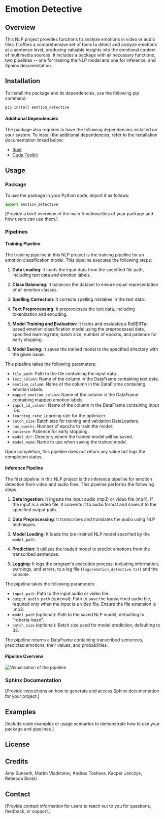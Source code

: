 
# Emotion Detective

## Overview

This NLP project provides functions to analyze emotions in video or audio files. It offers a comprehensive set of tools to detect and analyze emotions at a sentence level, producing valuable insights into the emotional content of multimedia sources. It includes a package with all necessary functions, two pipelines -- one for training the NLP model and one for inference, and Sphinx documentation.

## Installation

To install the package and its dependencies, use the following pip command:

```bash
pip install emotion_detective
```

#### Additional Dependencies

The package also requires to have the following dependencies installed on your system. To install the additional dependencies, refer to the installation documentation linked below:

- [Rust](https://www.rust-lang.org/tools/install)
- [Cuda Toolkit](https://developer.nvidia.com/cuda-downloads)

## Usage

### Package

To use the package in your Python code, import it as follows:

```python
import emotion_detective
```

[Provide a brief overview of the main functionalities of your package and how users can use them.]

### Pipelines

#### Training Pipeline

The training pipeline in this NLP project is the training pipeline for an emotion classification model. This pipeline executes the following steps:

1. **Data Loading**: It loads the input data from the specified file path, including text data and emotion labels.

2. **Class Balancing**: It balances the dataset to ensure equal representation of all emotion classes.

3. **Spelling Correction**: It corrects spelling mistakes in the text data.

4. **Text Preprocessing**: It preprocesses the text data, including tokenization and encoding.

5. **Model Training and Evaluation**: It trains and evaluates a RoBERTa-based emotion classification model using the preprocessed data, specified learning rate, batch size, number of epochs, and patience for early stopping.

6. **Model Saving**: It saves the trained model to the specified directory with the given name.

This pipeline takes the following parameters:
- `file_path`: Path to the file containing the input data.
- `text_column`: Name of the column in the DataFrame containing text data.
- `emotion_column`: Name of the column in the DataFrame containing emotion labels.
- `mapped_emotion_column`: Name of the column in the DataFrame containing mapped emotion labels.
- `input_id_column`: Name of the column in the DataFrame containing input IDs.
- `learning_rate`: Learning rate for the optimizer.
- `batch_size`: Batch size for training and validation DataLoaders.
- `num_epochs`: Number of epochs to train the model.
- `patience`: Patience for early stopping.
- `model_dir`: Directory where the trained model will be saved.
- `model_name`: Name to use when saving the trained model.

Upon completion, this pipeline does not return any value but logs the completion status.

#### Inference Pipeline

The first pipeline in this NLP project is the inference pipeline for emotion detection from video and audio files. This pipeline performs the following steps:

1. **Data Ingestion**: It ingests the input audio (mp3) or video file (mp4). If the input is a video file, it converts it to audio format and saves it to the specified output path.

2. **Data Preprocessing**: It transcribes and translates the audio using NLP techniques.

3. **Model Loading**: It loads the pre-trained NLP model specified by the `model_path`.

4. **Prediction**: It utilizes the loaded model to predict emotions from the transcribed sentences.

5. **Logging**: It logs the program's execution process, including information, warnings, and errors, to a log file (`logs/emotion_detective.txt`) and the console.

The pipeline takes the following parameters:
- `input_path`: Path to the input audio or video file.
- `output_audio_path` (optional): Path to save the transcribed audio file, required only when the input is a video file.  Ensure the file extension is .mp3.
- `model_path` (optional): Path to the saved NLP model, defaulting to "roberta-base".
- `batch_size` (optional): Batch size used for model prediction, defaulting to 32.

The pipeline returns a DataFrame containing transcribed sentences, predicted emotions, their values, and probabilities.

#### Pipeline Overview

![Visualisation of the pipeline](data/docs/pipelines.png)

### Sphinx Documentation

[Provide instructions on how to generate and access Sphinx documentation for your project.]

## Examples

[Include code examples or usage scenarios to demonstrate how to use your package and pipelines.]

## License

## Credits

Amy Suneeth, Martin Vladimirov, Andrea Tosheva, Kacper Janczyk, Rebecca Borski

## Contact

[Provide contact information for users to reach out to you for questions, feedback, or support.]
